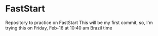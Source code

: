 # FastStart
Repository to practice on FastStart
This will be my first commit, so, I'm trying this on Friday, Feb-16 at 10:40 am Brazil time
